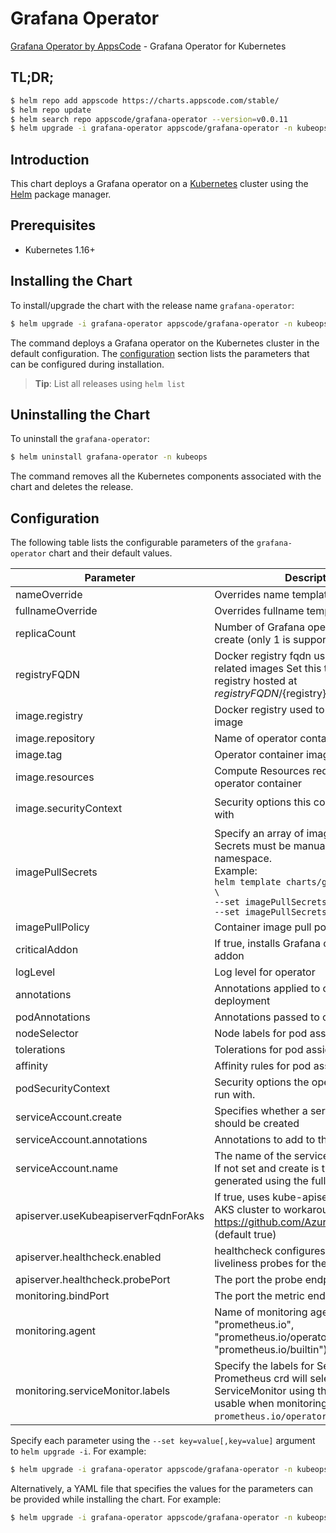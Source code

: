 # Grafana Operator

[Grafana Operator by AppsCode](https://github.com/open-viz/grafana-operator) - Grafana Operator for Kubernetes

## TL;DR;

```bash
$ helm repo add appscode https://charts.appscode.com/stable/
$ helm repo update
$ helm search repo appscode/grafana-operator --version=v0.0.11
$ helm upgrade -i grafana-operator appscode/grafana-operator -n kubeops --create-namespace --version=v0.0.11
```

## Introduction

This chart deploys a Grafana operator on a [Kubernetes](http://kubernetes.io) cluster using the [Helm](https://helm.sh) package manager.

## Prerequisites

- Kubernetes 1.16+

## Installing the Chart

To install/upgrade the chart with the release name `grafana-operator`:

```bash
$ helm upgrade -i grafana-operator appscode/grafana-operator -n kubeops --create-namespace --version=v0.0.11
```

The command deploys a Grafana operator on the Kubernetes cluster in the default configuration. The [configuration](#configuration) section lists the parameters that can be configured during installation.

> **Tip**: List all releases using `helm list`

## Uninstalling the Chart

To uninstall the `grafana-operator`:

```bash
$ helm uninstall grafana-operator -n kubeops
```

The command removes all the Kubernetes components associated with the chart and deletes the release.

## Configuration

The following table lists the configurable parameters of the `grafana-operator` chart and their default values.

|              Parameter               |                                                                                                                  Description                                                                                                                  |                                                                                            Default                                                                                             |
|--------------------------------------|-----------------------------------------------------------------------------------------------------------------------------------------------------------------------------------------------------------------------------------------------|------------------------------------------------------------------------------------------------------------------------------------------------------------------------------------------------|
| nameOverride                         | Overrides name template                                                                                                                                                                                                                       | <code>""</code>                                                                                                                                                                                |
| fullnameOverride                     | Overrides fullname template                                                                                                                                                                                                                   | <code>""</code>                                                                                                                                                                                |
| replicaCount                         | Number of Grafana operator replicas to create (only 1 is supported)                                                                                                                                                                           | <code>1</code>                                                                                                                                                                                 |
| registryFQDN                         | Docker registry fqdn used to pull KubeDB related images Set this to use docker registry hosted at ${registryFQDN}/${registry}/${image}                                                                                                        | <code>ghcr.io</code>                                                                                                                                                                           |
| image.registry                       | Docker registry used to pull operator image                                                                                                                                                                                                   | <code>appscode</code>                                                                                                                                                                          |
| image.repository                     | Name of operator container image                                                                                                                                                                                                              | <code>grafana-tools</code>                                                                                                                                                                     |
| image.tag                            | Operator container image tag                                                                                                                                                                                                                  | <code>""</code>                                                                                                                                                                                |
| image.resources                      | Compute Resources required by the operator container                                                                                                                                                                                          | <code>{}</code>                                                                                                                                                                                |
| image.securityContext                | Security options this container should run with                                                                                                                                                                                               | <code>{"allowPrivilegeEscalation":false,"capabilities":{"drop":["ALL"]},"readOnlyRootFilesystem":true,"runAsNonRoot":true,"runAsUser":65534,"seccompProfile":{"type":"RuntimeDefault"}}</code> |
| imagePullSecrets                     | Specify an array of imagePullSecrets. Secrets must be manually created in the namespace. <br> Example: <br> `helm template charts/grafana-operator \` <br> `--set imagePullSecrets[0].name=sec0 \` <br> `--set imagePullSecrets[1].name=sec1` | <code>[]</code>                                                                                                                                                                                |
| imagePullPolicy                      | Container image pull policy                                                                                                                                                                                                                   | <code>IfNotPresent</code>                                                                                                                                                                      |
| criticalAddon                        | If true, installs Grafana operator as critical addon                                                                                                                                                                                          | <code>false</code>                                                                                                                                                                             |
| logLevel                             | Log level for operator                                                                                                                                                                                                                        | <code>3</code>                                                                                                                                                                                 |
| annotations                          | Annotations applied to operator deployment                                                                                                                                                                                                    | <code>{}</code>                                                                                                                                                                                |
| podAnnotations                       | Annotations passed to operator pod(s).                                                                                                                                                                                                        | <code>{}</code>                                                                                                                                                                                |
| nodeSelector                         | Node labels for pod assignment                                                                                                                                                                                                                | <code>{"kubernetes.io/os":"linux"}</code>                                                                                                                                                      |
| tolerations                          | Tolerations for pod assignment                                                                                                                                                                                                                | <code>[]</code>                                                                                                                                                                                |
| affinity                             | Affinity rules for pod assignment                                                                                                                                                                                                             | <code>{}</code>                                                                                                                                                                                |
| podSecurityContext                   | Security options the operator pod should run with.                                                                                                                                                                                            | <code>{}</code>                                                                                                                                                                                |
| serviceAccount.create                | Specifies whether a service account should be created                                                                                                                                                                                         | <code>true</code>                                                                                                                                                                              |
| serviceAccount.annotations           | Annotations to add to the service account                                                                                                                                                                                                     | <code>{}</code>                                                                                                                                                                                |
| serviceAccount.name                  | The name of the service account to use. If not set and create is true, a name is generated using the fullname template                                                                                                                        | <code></code>                                                                                                                                                                                  |
| apiserver.useKubeapiserverFqdnForAks | If true, uses kube-apiserver FQDN for AKS cluster to workaround https://github.com/Azure/AKS/issues/522 (default true)                                                                                                                        | <code>true</code>                                                                                                                                                                              |
| apiserver.healthcheck.enabled        | healthcheck configures the readiness and liveliness probes for the operator pod.                                                                                                                                                              | <code>true</code>                                                                                                                                                                              |
| apiserver.healthcheck.probePort      | The port the probe endpoint binds to                                                                                                                                                                                                          | <code>8081</code>                                                                                                                                                                              |
| monitoring.bindPort                  | The port the metric endpoint binds to                                                                                                                                                                                                         | <code>8080</code>                                                                                                                                                                              |
| monitoring.agent                     | Name of monitoring agent (one of "prometheus.io", "prometheus.io/operator", "prometheus.io/builtin")                                                                                                                                          | <code>""</code>                                                                                                                                                                                |
| monitoring.serviceMonitor.labels     | Specify the labels for ServiceMonitor. Prometheus crd will select ServiceMonitor using these labels. Only usable when monitoring agent is `prometheus.io/operator`.                                                                           | <code>{}</code>                                                                                                                                                                                |


Specify each parameter using the `--set key=value[,key=value]` argument to `helm upgrade -i`. For example:

```bash
$ helm upgrade -i grafana-operator appscode/grafana-operator -n kubeops --create-namespace --version=v0.0.11 --set replicaCount=1
```

Alternatively, a YAML file that specifies the values for the parameters can be provided while
installing the chart. For example:

```bash
$ helm upgrade -i grafana-operator appscode/grafana-operator -n kubeops --create-namespace --version=v0.0.11 --values values.yaml
```
